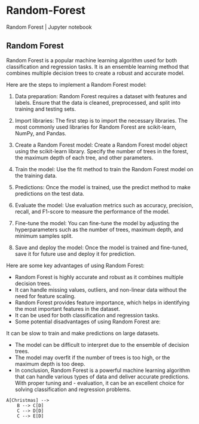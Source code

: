 # Random-Forest
Random Forest | Jupyter notebook

## Random Forest
Random Forest is a popular machine learning algorithm used for both classification and regression tasks. It is an ensemble learning method that combines multiple decision trees to create a robust and accurate model.

Here are the steps to implement a Random Forest model:

1. Data preparation: Random Forest requires a dataset with features and labels. Ensure that the data is cleaned, preprocessed, and split into training and testing sets.

2. Import libraries: The first step is to import the necessary libraries. The most commonly used libraries for Random Forest are scikit-learn, NumPy, and Pandas.

3. Create a Random Forest model: Create a Random Forest model object using the scikit-learn library. Specify the number of trees in the forest, the maximum depth of each tree, and other parameters.

4. Train the model: Use the fit method to train the Random Forest model on the training data.

5. Predictions: Once the model is trained, use the predict method to make predictions on the test data.

6. Evaluate the model: Use evaluation metrics such as accuracy, precision, recall, and F1-score to measure the performance of the model.

7. Fine-tune the model: You can fine-tune the model by adjusting the hyperparameters such as the number of trees, maximum depth, and minimum samples split.

8. Save and deploy the model: Once the model is trained and fine-tuned, save it for future use and deploy it for prediction.


Here are some key advantages of using Random Forest:

- Random Forest is highly accurate and robust as it combines multiple decision trees.
- It can handle missing values, outliers, and non-linear data without the need for feature scaling.
- Random Forest provides feature importance, which helps in identifying the most important features in the dataset.
- It can be used for both classification and regression tasks.
- Some potential disadvantages of using Random Forest are:

It can be slow to train and make predictions on large datasets.
- The model can be difficult to interpret due to the ensemble of decision trees.
- The model may overfit if the number of trees is too high, or the maximum depth is too deep.
- In conclusion, Random Forest is a powerful machine learning algorithm that can handle various types of data and deliver accurate predictions. With proper tuning and - evaluation, it can be an excellent choice for solving classification and regression problems.



```mermaid
A[Christmas] -->
    B --> C[D]
    C --> D[D]
    C --> E[D]
```
